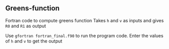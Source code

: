 ## Greens-function
Fortran code to compute greens function
Takes `h` and `v` as inputs and gives `R0` and `R1` as output

Use `gfortran fortran_final.f90` to run the program code.
Enter the values of `h` and `v` to get the output

